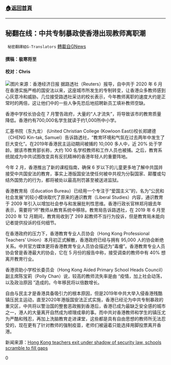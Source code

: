 ###  [:house:返回首頁](https://github.com/ourhimalayas/txt)
---


## 秘翻在线：中共专制暴政使香港出现教师离职潮
` 秘密翻譯組G-Translators` [轉載自GNews](https://gnews.org/zh-hans/1538120/)

#### 撰稿：极寒将至 

#### 校对：Chris
![](https://assets.gnews.org/wp-content/uploads/2021/09/2-57.jpg)图片来源：香港经济日报
据路透社（Reuters）报导，自中共于 2020 年 6 月在香港实施严格的国安法以来，这座城市所发生的专制转变，让香港众多教师感到心灰意冷和威胁。几位接受路透社采访的校长表示，今年教师离职的速度大约是正常时的两倍，这让他们中的一些人争先恐后地招聘新员工填补教师空缺。

香港中学校长协会在 7 月警告政府，大量的“人才流失”，将导致该市的教育质量降低。香港约有700,000名学生就读于约1,000所中小学。

汇基书院（东九龙） (United Christian College (Kowloon East))校长郑建德（CHENG Kin-tak, Samuel）告诉路透社，“教育环境和气氛在过去两年中发生了巨大变化”。在2019年香港民主运动期间被捕的 10,000 多人中，近 20% 处于学龄。据该市教育部长称，大约 100 名学校教师和工作人员也被捕。之后，教育系统就成为中共试图改变具有反抗精神的香港年轻人的重要阵地。

今年 2 月，香港推出了新的课程指南，确保 6 岁以下的儿童更多地了解中共国并接受中共国安法的教育，事实上港版国安法使任何被中共视为分裂国家、颠覆或勾结外国势力的行为，都将被处以最高刑罚甚至被送进监狱。

香港教育局（Education Bureau）已经用一个专注于“爱国主义”的，名为“公民和社会发展”的较小模块取代了原来的通识​​教育（Liberal Studies）内容，通识教育于 2009 年引入以增加社会参与和发展批判性思维。香港行政长官林郑月娥去年表示，需要将“坏”教师从教育系统中移除。教育局告诉路透社，在 2019 年 6 月至 2020 年 12 月期间，教育局收到了 269 起教师不当行为投诉，但是教育局未能向记者提供投诉的任何细节。

在香港政府的压力下，香港教育专业人员协会（Hong Kong Professional Teachers’ Union）本月初正式解散，香港政府已经与拥有 95,000 人的协会断绝关系。中共官方媒体更将香港教育专业人员协会描述为“毒瘤”。香港教育专业人员协会曾是香港最大的协会，它在 5 月份的报告中称，接受调查的教师中有 40% 想离开教育行业。

香港资助小学校长委员会（Hong Kong Aided Primary School Heads Council）副主席陈宝莉（Polly Chan）说，较高的教师流失率是由 “疫情，加上社会动荡，以及政治原因 ”造成的。今年移民将以倍数增长。

自由与民主才是香港具备吸引力的根本原因，但是2019年中共大举入侵香港残酷镇压民主运动，直至2020年港版国安法正式实施，香港已经沦为中共专制暴政的重灾区，中共将以警治国的整套恶政搬到香港后，香港已成为最缺乏安全感的城市之一，港人的大量离开自然成为顺理成章的事。而中共对香港教师和学生的镇压尤为严酷和残忍，再加上洗脑教育走进课堂，这些都是具有自由思想的教师所无法忍受的，现在更有了针对教师的强制疫苗，老师们被逼着只能选择用脚投票离开香港。

新闻来源：[Hong Kong teachers exit under shadow of security law, schools scramble to fill gaps](https://www.reuters.com/world/china/hong-kong-teachers-exit-under-shadow-security-law-schools-scramble-fill-gaps-2021-09-16/)

0
